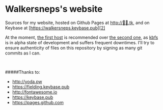 # Walkersneps's website
Sources for my website, hosted on Github Pages at [http://🚀🎈.tk][1], and on Keybase at [https://walkersneps.keybase.pub][2]

At the moment, [the first host][1] is recommended over [the second one][2], as [kbfs][kbfs article] is in alpha state of development and suffers frequent downtimes. I'll try to ensure authenticity of files on this repository by signing as many git commits as I can.

&nbsp;

#####Thanks to:
+ http://yoda.pw
+ https://fielding.keybase.pub
+ http://fontawesome.io
+ https://keybase.pub
+ https://pages.github.com


[1]: http://xn--ck8hp1c.tk "My website"
[2]: https://walkersneps.keybase.pub "Signed version of my website"
[kbfs article]: https://keybase.io/docs/kbfs
